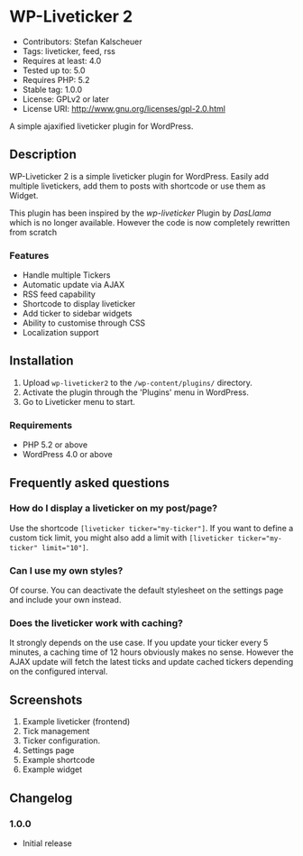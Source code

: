 # WP-Liveticker 2

* Contributors:      Stefan Kalscheuer
* Tags:              liveticker, feed, rss
* Requires at least: 4.0
* Tested up to:      5.0
* Requires PHP:      5.2
* Stable tag:        1.0.0
* License:           GPLv2 or later
* License URI:       http://www.gnu.org/licenses/gpl-2.0.html

A simple ajaxified liveticker plugin for WordPress.

## Description

WP-Liveticker 2 is a simple liveticker plugin for WordPress. Easily add multiple livetickers, add them to posts with shortcode or use them as Widget.

This plugin has been inspired by the _wp-liveticker_ Plugin by _DasLlama_ which is no longer available.
However the code is now completely rewritten from scratch

### Features

* Handle multiple Tickers
* Automatic update via AJAX
* RSS feed capability
* Shortcode to display liveticker
* Add ticker to sidebar widgets
* Ability to customise through CSS
* Localization support


## Installation

1. Upload `wp-liveticker2` to the `/wp-content/plugins/` directory.
2. Activate the plugin through the 'Plugins' menu in WordPress.
3. Go to Liveticker menu to start.

### Requirements ###

* PHP 5.2 or above
* WordPress 4.0 or above

## Frequently asked questions

### How do I display a liveticker on my post/page?

Use the shortcode `[liveticker ticker="my-ticker"]`.
If you want to define a custom tick limit, you might also add a limit with `[liveticker ticker="my-ticker" limit="10"]`.

### Can I use my own styles?

Of course.
You can deactivate the default stylesheet on the settings page and include your own instead.

### Does the liveticker work with caching?

It strongly depends on the use case.
If you update your ticker every 5 minutes, a caching time of 12 hours obviously makes no sense.
However the AJAX update will fetch the latest ticks and update cached tickers  depending on the configured interval.


## Screenshots

1. Example liveticker (frontend)
2. Tick management
3. Ticker configuration.
4. Settings page
5. Example shortcode
6. Example widget

## Changelog

### 1.0.0

* Initial release

